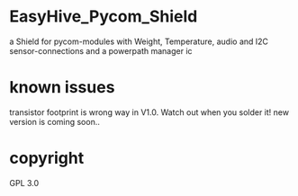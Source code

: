 # EasyHive_Pycom_Shield
a Shield for pycom-modules with Weight, Temperature, audio and I2C sensor-connections and a powerpath manager ic

# known issues

transistor footprint is wrong way in V1.0. Watch out when you solder it!
new version is coming soon..

# copyright
GPL 3.0
